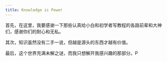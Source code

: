 ```yaml
---
title: Knowledge is Power
---
```

首先，在这里，我要感谢一下那些认真给小白和初学者写教程的各路前辈和大神们，感谢你们的耐心和无私。

其次，知识虽然没有二手一说，但越是源头的东西才越有价值。

最后，这个世界充满未解之谜，而我只想解开我感兴趣的那部分。P